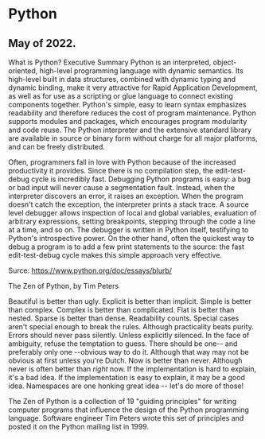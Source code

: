 # Python

## May of 2022.

What is Python? Executive Summary
Python is an interpreted, object-oriented, high-level programming language with dynamic semantics. 
Its high-level built in data structures, combined with dynamic typing and dynamic binding, make it very attractive for Rapid Application Development, 
as well as for use as a scripting or glue language to connect existing components together. Python's simple, easy to learn syntax emphasizes 
readability and therefore reduces the cost of program maintenance. Python supports modules and packages, which encourages program modularity and code reuse. 
The Python interpreter and the extensive standard library are available in source or binary form without charge for all major platforms, and can be freely distributed.

Often, programmers fall in love with Python because of the increased productivity it provides. 
Since there is no compilation step, the edit-test-debug cycle is incredibly fast. Debugging Python programs is easy: a bug or bad input will never cause a 
segmentation fault. Instead, when the interpreter discovers an error, it raises an exception. When the program doesn't catch the exception, 
the interpreter prints a stack trace. A source level debugger allows inspection of local and global variables, evaluation of arbitrary expressions, 
setting breakpoints, stepping through the code a line at a time, and so on. The debugger is written in Python itself, testifying to Python's introspective power. 
On the other hand, often the quickest way to debug a program is to add a few print statements to the source: the fast edit-test-debug cycle makes this simple 
approach very effective.

Surce: https://www.python.org/doc/essays/blurb/

The Zen of Python, by Tim Peters

Beautiful is better than ugly.
Explicit is better than implicit.
Simple is better than complex.
Complex is better than complicated.
Flat is better than nested.
Sparse is better than dense.
Readability counts.
Special cases aren't special enough to break the rules.
Although practicality beats purity.
Errors should never pass silently.
Unless explicitly silenced.
In the face of ambiguity, refuse the temptation to guess.
There should be one-- and preferably only one --obvious way to do it.
Although that way may not be obvious at first unless you're Dutch.
Now is better than never.
Although never is often better than *right* now.
If the implementation is hard to explain, it's a bad idea.
If the implementation is easy to explain, it may be a good idea.
Namespaces are one honking great idea -- let's do more of those!

The Zen of Python is a collection of 19 "guiding principles" for writing computer programs that influence the design of the Python programming language. 
Software engineer Tim Peters wrote this set of principles and posted it on the Python mailing list in 1999.

